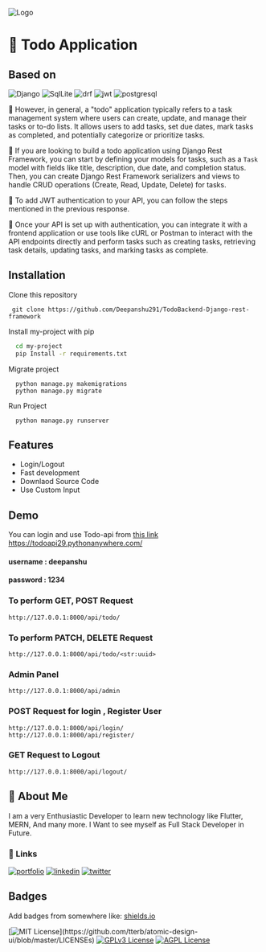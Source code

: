 
![Logo](https://img.freepik.com/free-icon/todo-list_318-10185.jpg)


# 📝 **Todo Application**
## Based on
 ![Django](https://img.shields.io/badge/Django-092E20?style=for-the-badge&logo=django&logoColor=green)
 ![SqlLite](https://img.shields.io/badge/SQLite-07405E?style=for-the-badge&logo=sqlite&logoColor=white)
![drf](https://img.shields.io/badge/django%20rest-ff1709?style=for-the-badge&logo=django&logoColor=white)
![jwt](https://img.shields.io/badge/JWT-000000?style=for-the-badge&logo=JSON%20web%20tokens&logoColor=white)
![postgresql](https://img.shields.io/badge/PostgreSQL-316192?style=for-the-badge&logo=postgresql&logoColor=white)



📌 However, in general, a "todo" application typically refers to a task management system where users can create, update, and manage their tasks or to-do lists. It allows users to add tasks, set due dates, mark tasks as completed, and potentially categorize or prioritize tasks.

🔧 If you are looking to build a todo application using Django Rest Framework, you can start by defining your models for tasks, such as a `Task` model with fields like title, description, due date, and completion status. Then, you can create Django Rest Framework serializers and views to handle CRUD operations (Create, Read, Update, Delete) for tasks.

🔐 To add JWT authentication to your API, you can follow the steps mentioned in the previous response.

🚀 Once your API is set up with authentication, you can integrate it with a frontend application or use tools like cURL or Postman to interact with the API endpoints directly and perform tasks such as creating tasks, retrieving task details, updating tasks, and marking tasks as complete.



## Installation

Clone this repository
   ```
    git clone https://github.com/Deepanshu291/TodoBackend-Django-rest-framework
   ```
Install my-project with pip

```bash
  cd my-project
  pip Install -r requirements.txt
```
Migrate project 
```
  python manage.py makemigrations  
  python manage.py migrate
```  

Run Project 
```
  python manage.py runserver
```  
## Features

- Login/Logout 
- Fast development
- Downlaod Source Code
- Use Custom Input 


## Demo

You can login and use Todo-api from [this link]("https://todoapi29.pythonanywhere.com/") https://todoapi29.pythonanywhere.com/

#### username : deepanshu 
#### password : 1234

### To perform GET, POST Request
```
http://127.0.0.1:8000/api/todo/
```

### To perform  PATCH, DELETE Request
```
http://127.0.0.1:8000/api/todo/<str:uuid>
```

### Admin Panel 

```
http://127.0.0.1:8000/api/admin
```

### POST Request for login , Register User
```
http://127.0.0.1:8000/api/login/
http://127.0.0.1:8000/api/register/
```
### GET Request to Logout
```
http://127.0.0.1:8000/api/logout/
```


## 🚀 About Me
I am a very Enthusiastic Developer to learn new technology like Flutter, MERN, And many more. I Want to see myself as Full Stack Developer in Future.

### 🔗 Links
[![portfolio](https://img.shields.io/badge/my_portfolio-000?style=for-the-badge&logo=ko-fi&logoColor=white)](https://deepanshu291.github.io/)
[![linkedin](https://img.shields.io/badge/linkedin-0A66C2?style=for-the-badge&logo=linkedin&logoColor=white)](https://www.linkedin.com/in/deepanshu291/)
[![twitter](https://img.shields.io/badge/twitter-1DA1F2?style=for-the-badge&logo=twitter&logoColor=white)](https://twitter.com/)
## Badges

Add badges from somewhere like: [shields.io](https://shields.io/)

[![MIT License](https://img.shields.io/apm/l/atomic-design-ui.svg?)](https://github.com/tterb/atomic-design-ui/blob/master/LICENSEs)
[![GPLv3 License](https://img.shields.io/badge/License-GPL%20v3-yellow.svg)](https://opensource.org/licenses/)
[![AGPL License](https://img.shields.io/badge/license-AGPL-blue.svg)](http://www.gnu.org/licenses/agpl-3.0)

